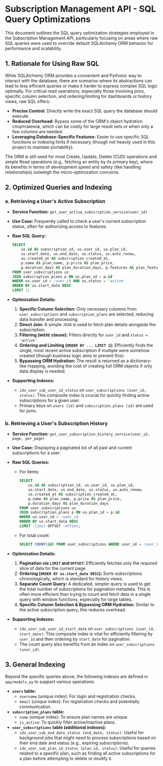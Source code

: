 # Subscription Management API - SQL Query Optimizations

This document outlines the SQL query optimization strategies employed in the Subscription Management API, particularly focusing on areas where raw SQL queries were used to override default SQLAlchemy ORM behavior for performance and scalability.

## 1. Rationale for Using Raw SQL

While SQLAlchemy ORM provides a convenient and Pythonic way to interact with the database, there are scenarios where its abstractions can lead to less efficient queries or make it harder to express complex SQL logic optimally. For critical read operations, especially those involving joins, specific column selection, and ordering/limiting for dashboards or history views, raw SQL offers:

-   **Precise Control:** Directly write the exact SQL query the database should execute.
-   **Reduced Overhead:** Bypass some of the ORM's object hydration спортсменов, which can be costly for large result sets or when only a few columns are needed.
-   **Leveraging Database-Specific Features:** Easier to use specific SQL functions or indexing hints if necessary (though not heavily used in this project to maintain portability).

The ORM is still used for most Create, Update, Delete (CUD) operations and simple Read operations (e.g., fetching an entity by its primary key), where its benefits in terms of development speed and safety (like handling relationships) outweigh the micro-optimization concerns.

## 2. Optimized Queries and Indexing

### a. Retrieving a User's Active Subscription

-   **Service Function:** `get_user_active_subscription_service(user_id)`
-   **Use Case:** Frequently called to check a user's current subscription status, often for authorizing access to features.
-   **Raw SQL Query:**
    ```sql
    SELECT 
        us.id AS subscription_id, us.user_id, us.plan_id,
        us.start_date, us.end_date, us.status, us.auto_renew,
        us.created_at AS subscription_created_at,
        p.name AS plan_name, p.price AS plan_price, 
        p.duration_days AS plan_duration_days, p.features AS plan_features
    FROM user_subscriptions us
    JOIN subscription_plans p ON us.plan_id = p.id
    WHERE us.user_id = :user_id AND us.status = 'active'
    ORDER BY us.start_date DESC
    LIMIT 1;
    ```
-   **Optimization Details:**
    1.  **Specific Column Selection:** Only necessary columns from `user_subscriptions` and `subscription_plans` are selected, reducing data transfer and processing.
    2.  **Direct Join:** A simple `JOIN` is used to fetch plan details alongside the subscription.
    3.  **Filtering (`WHERE` clause):** Filters directly for `user_id` and `status = 'active'`.
    4.  **Ordering and Limiting (`ORDER BY ... LIMIT 1`):** Efficiently finds the single, most recent active subscription if multiple were somehow created (though business logic aims to prevent this).
    5.  **Bypassing ORM Hydration:** The result is returned as a dictionary-like mapping, avoiding the cost of creating full ORM objects if only data display is needed.

-   **Supporting Indexes:**
    -   `idx_user_sub_user_id_status` on `user_subscriptions (user_id, status)`: This composite index is crucial for quickly finding active subscriptions for a given user.
    -   Primary keys on `users (id)` and `subscription_plans (id)` are used for joins.

### b. Retrieving a User's Subscription History

-   **Service Function:** `get_user_subscription_history_service(user_id, page, per_page)`
-   **Use Case:** Displaying a paginated list of all past and current subscriptions for a user.
-   **Raw SQL Queries:**
    -   For items:
        ```sql
        SELECT 
            us.id AS subscription_id, us.user_id, us.plan_id,
            us.start_date, us.end_date, us.status, us.auto_renew,
            us.created_at AS subscription_created_at,
            p.name AS plan_name, p.price AS plan_price,
            p.duration_days AS plan_duration_days
        FROM user_subscriptions us
        JOIN subscription_plans p ON us.plan_id = p.id
        WHERE us.user_id = :user_id
        ORDER BY us.start_date DESC
        LIMIT :limit OFFSET :offset;
        ```
    -   For total count:
        ```sql
        SELECT COUNT(id) FROM user_subscriptions WHERE user_id = :user_id;
        ```
-   **Optimization Details:**
    1.  **Pagination via `LIMIT` and `OFFSET`:** Efficiently fetches only the required slice of data for the current page.
    2.  **Ordering (`ORDER BY us.start_date DESC`):** Sorts subscriptions chronologically, which is standard for history views.
    3.  **Separate Count Query:** A dedicated, simpler query is used to get the total number of subscriptions for pagination metadata. This is often more efficient than trying to count and fetch data in a single query with window functions, especially for large tables.
    4.  **Specific Column Selection & Bypassing ORM Hydration:** Similar to the active subscription query, this reduces overhead.

-   **Supporting Indexes:**
    -   `idx_user_sub_user_id_start_date` on `user_subscriptions (user_id, start_date)`: This composite index is vital for efficiently filtering by `user_id` and then ordering by `start_date` for pagination.
    -   The count query also benefits from an index on `user_subscriptions (user_id)`.

## 3. General Indexing 

Beyond the specific queries above, the following indexes are defined in `app/models.py` to support various operations:

-   **`users` table:**
    -   `username` (unique index): For login and registration checks.
    -   `email` (unique index): For registration checks and potentially communication.
-   **`subscription_plans` table:**
    -   `name` (unique index): To ensure plan names are unique.
    -   `is_active`: To quickly filter active/inactive plans.
-   **`user_subscriptions` table (additional indexes):**
    -   `idx_user_sub_end_date_status (end_date, status)`: Useful for background jobs that might need to process subscriptions based on their end date and status (e.g., expiring subscriptions).
    -   `idx_user_sub_plan_id_status (plan_id, status)`: Useful for queries related to a specific plan, such as finding all active subscriptions for a plan before attempting to delete or modify it.

